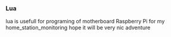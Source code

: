### Lua ###
lua is usefull for programing of motherboard Raspberry Pi for my home_station_monitoring
hope it will be very nic adventure
